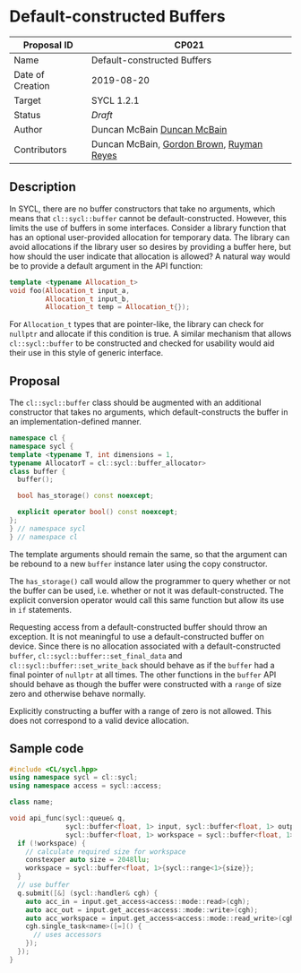 # Default-constructed Buffers

Proposal ID      | CP021
---------------- | ---------------------------
Name             | Default-constructed Buffers
Date of Creation | 2019-08-20
Target           | SYCL 1.2.1
Status           | _Draft_
Author           | Duncan McBain [Duncan McBain](mailto:duncan@codeplay.com)
Contributors     | Duncan McBain, [Gordon Brown](mailto:gordon@codeplay.com), [Ruyman Reyes](mailto:ruyman@codeplay.com)

## Description

In SYCL, there are no buffer constructors that take no arguments, which means
that `cl::sycl::buffer` cannot be default-constructed. However, this limits the
use of buffers in some interfaces. Consider a library function that has an
optional user-provided allocation for temporary data. The library can avoid
allocations if the library user so desires by providing a buffer here, but how
should the user indicate that allocation is allowed? A natural way would be to
provide a default argument in the API function:

```c++
template <typename Allocation_t>
void foo(Allocation_t input_a,
         Allocation_t input_b,
         Allocation_t temp = Allocation_t{});
```

For `Allocation_t` types that are pointer-like, the library can check for
`nullptr` and allocate if this condition is true. A similar mechanism that
allows `cl::sycl::buffer` to be constructed and checked for usability would
aid their use in this style of generic interface.

## Proposal

The `cl::sycl::buffer` class should be augmented with an additional constructor
that takes no arguments, which default-constructs the buffer in an
implementation-defined manner.
```c++
namespace cl {
namespace sycl {
template <typename T, int dimensions = 1,
typename AllocatorT = cl::sycl::buffer_allocator>
class buffer {
  buffer();

  bool has_storage() const noexcept;

  explicit operator bool() const noexcept;
};
} // namespace sycl
} // namespace cl
```
The template arguments should remain the same, so that the argument can be
rebound to a new `buffer` instance later using the copy constructor.

The `has_storage()` call would allow the programmer to query whether or not
the buffer can be used, i.e. whether or not it was default-constructed. The
explicit conversion operator would call this same function but allow its use
in `if` statements.

Requesting access from a default-constructed buffer should throw an exception.
It is not meaningful to use a default-constructed buffer on device. Since there
is no allocation associated with a default-constructed `buffer`,
`cl::sycl::buffer::set_final_data` and `cl::sycl::buffer::set_write_back`
should behave as if the `buffer` had a final pointer of `nullptr` at all times.
The other functions in the `buffer` API should behave as though the buffer were
constructed with a `range` of size zero and otherwise behave normally.

Explicitly constructing a buffer with a range of zero is not allowed. This does
not correspond to a valid device allocation.

## Sample code

```c++
#include <CL/sycl.hpp>
using namespace sycl = cl::sycl;
using namespace access = sycl::access;

class name;

void api_func(sycl::queue& q,
              sycl::buffer<float, 1> input, sycl::buffer<float, 1> output,
              sycl::buffer<float, 1> workspace = sycl::buffer<float, 1>{}) {
  if (!workspace) {
    // calculate required size for workspace
    constexper auto size = 2048llu;
    workspace = sycl::buffer<float, 1>{sycl::range<1>{size}};
  }
  // use buffer
  q.submit([&] (sycl::handler& cgh) {
    auto acc_in = input.get_access<access::mode::read>(cgh);
    auto acc_out = input.get_access<access::mode::write>(cgh);
    auto acc_workspace = input.get_access<access::mode::read_write>(cgh);
    cgh.single_task<name>([=]() {
      // uses accessors
    });
  });
}
```
